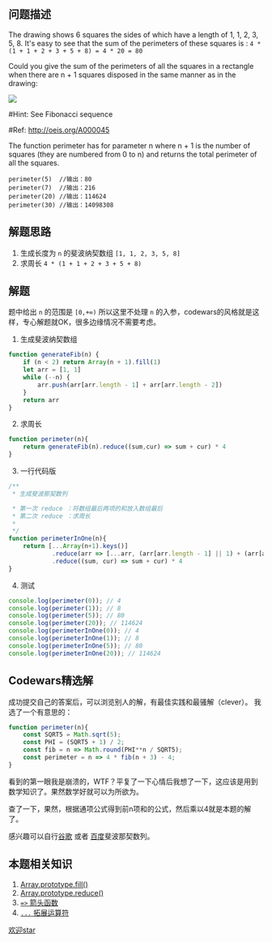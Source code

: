 ## 问题描述
The drawing shows 6 squares the sides of which have a length of 1, 1, 2, 3, 5, 8. It's easy to see that the sum of the perimeters of these squares is : `4 * (1 + 1 + 2 + 3 + 5 + 8) = 4 * 20 = 80`

Could you give the sum of the perimeters of all the squares in a rectangle when there are n + 1 squares disposed in the same manner as in the drawing:

![](http://qiniu.lanjinrong.com/2e5779b126aa4e91b93fbcded330c185)

#Hint: See Fibonacci sequence

#Ref: http://oeis.org/A000045

The function perimeter has for parameter n where n + 1 is the number of squares (they are numbered from 0 to n) and returns the total perimeter of all the squares.
```
perimeter(5)  //输出：80
perimeter(7)  //输出：216
perimeter(20) //输出：114624
perimeter(30) //输出：14098308
```

## 解题思路
1. 生成长度为 `n` 的斐波纳契数组 `[1, 1, 2, 3, 5, 8] `
2. 求周长 `4 * (1 + 1 + 2 + 3 + 5 + 8)`

## 解题
题中给出 `n` 的范围是 `[0,+∞)` 所以这里不处理 `n` 的入参，codewars的风格就是这样，专心解题就OK，很多边缘情况不需要考虑。
1. 生成斐波纳契数组
```js
function generateFib(n) {
    if (n < 2) return Array(n + 1).fill(1)
    let arr = [1, 1]
    while (--n) {
        arr.push(arr[arr.length - 1] + arr[arr.length - 2])
    }
    return arr
}
```

2. 求周长

```js
function perimeter(n){
    return generateFib(n).reduce((sum,cur) => sum + cur) * 4
}
```

3. 一行代码版
```js
/**
 * 生成斐波那契数列

 * 第一次 reduce ：将数组最后两项的和放入数组最后
 * 第二次 reduce ：求周长
 * 
 */
function perimeterInOne(n){
    return [...Array(n+1).keys()]
            .reduce(arr => [...arr, (arr[arr.length - 1] || 1) + (arr[arr.length - 2] || 0)], [])
            .reduce((sum, cur) => sum + cur) * 4
}
```

4. 测试
```js 
console.log(perimeter(0)); // 4
console.log(perimeter(1)); // 8
console.log(perimeter(5)); // 80
console.log(perimeter(20)); // 114624
console.log(perimeterInOne(0)); // 4
console.log(perimeterInOne(1)); // 8
console.log(perimeterInOne(5)); // 80
console.log(perimeterInOne(20)); // 114624
```

## Codewars精选解
成功提交自己的答案后，可以浏览别人的解，有最佳实践和最骚解（clever）。
我选了一个有意思的：
```js
function perimeter(n){
    const SQRT5 = Math.sqrt(5); 
    const PHI = (SQRT5 + 1) / 2;
    const fib = n => Math.round(PHI**n / SQRT5);
    const perimeter = n => 4 * fib(n + 3) - 4;
}
```
看到的第一眼我是崩溃的，WTF？平复了一下心情后我想了一下，这应该是用到数学知识了。果然数学好就可以为所欲为。

查了一下，果然，根据通项公式得到前n项和的公式，然后乘以4就是本题的解了。

感兴趣可以自行[谷歌](https://www.google.com/?q=斐波那契数列) 或者 [百度](https://www.baidu.com/s?wd=斐波那契数列)斐波那契数列。

## 本题相关知识
1. [Array.prototype.fill()](https://developer.mozilla.org/en-US/docs/Web/JavaScript/Reference/Global_Objects/Array/fill)
2. [Array.prototype.reduce()](https://developer.mozilla.org/en-US/docs/Web/JavaScript/Reference/Global_Objects/Array/Reduce)
3. [`=>` 箭头函数](https://developer.mozilla.org/en-US/docs/Web/JavaScript/Reference/Functions/Arrow_functions)
4. [`...` 拓展运算符](https://developer.mozilla.org/en-US/docs/Web/JavaScript/Reference/Operators/Spread_syntax)

[欢迎star](https://github.com/hiblacker/codewars-daily)
